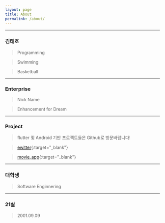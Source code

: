 ```yaml
---
layout: page
title: About
permalink: /about/
---
```


---

### 김태호

> Programming

> Swimming

> Basketball

---

### Enterprise

> Nick Name

> Enhancement for Dream

---

### Project

> flutter 및 Android 기반 프로젝트들은 Github로 방문바랍니다!

> [ewitter](https://enterprise09.github.io/ewitter/){:target="\_blank"}

> [movie_app](https://enterprise09.github.io/movie_app/){:target="\_blank"}

---

### 대학생

> Software Enginnering

---

### 21살

> 2001.09.09

<!--
This is the base Jekyll theme. You can find out more info about customizing your Jekyll theme, as well as basic Jekyll usage documentation at [jekyllrb.com](https://jekyllrb.com/)

You can find the source code for Minima at GitHub:
[jekyll][jekyll-organization] /
[minima](https://github.com/jekyll/minima)

You can find the source code for Jekyll at GitHub:
[jekyll][jekyll-organization] /
[jekyll](https://github.com/jekyll/jekyll)


[jekyll-organization]: https://github.com/jekyll -->
